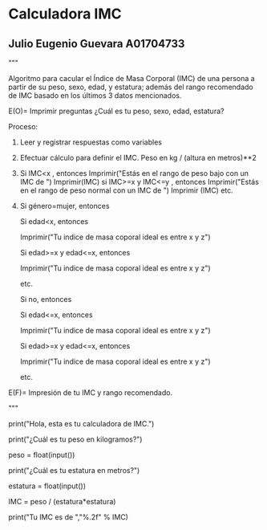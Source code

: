 # Calculadora IMC

## Julio Eugenio Guevara A01704733

"""

Algoritmo para cacular el Índice de Masa Corporal (IMC) de una persona a partir de su peso, sexo, edad, y estatura; además del rango recomendado de 
IMC basado en los últimos 3 datos mencionados.


E(O)= Imprimir preguntas ¿Cuál es tu peso, sexo, edad, estatura?

Proceso: 
1. Leer y registrar respuestas como variables
2. Efectuar cálculo para definir el IMC. Peso en kg / (altura en metros)**2
3. Si IMC<x , entonces
  Imprimir("Estás en el rango de peso bajo con un IMC de ")
  Imprimir(IMC)
  si IMC>=x y IMC<=y , entonces
  Imprimir("Estás en el rango de peso normal con un IMC de ")
  Imprimir (IMC)
  etc.
  
  
4. Si género=mujer, entonces

    Si edad<x, entonces
    
    Imprimir("Tu indice de masa coporal ideal es entre x y z")
    
    Si edad>=x y edad<=x, entonces
    
    Imprimir("Tu indice de masa coporal ideal es entre x y z")
    
    etc.
    
    
    Si no, entonces
    
    Si edad<=x, entonces
    
    Imprimir("Tu indice de masa coporal ideal es entre x y z")
    
    Si edad>=x y edad<=x, entonces
    
    Imprimir("Tu indice de masa coporal ideal es entre x y z")
    
    etc.
    
    
E(F)= Impresión de tu IMC y rango recomendado.

"""


print("Hola, esta es tu calculadora de IMC.")

print("¿Cuál es tu peso en kilogramos?")

peso = float(input())

print("¿Cuál es tu estatura en metros?")

estatura = float(input())

IMC = peso / (estatura*estatura)

print("Tu IMC es de ","%.2f" % IMC)
